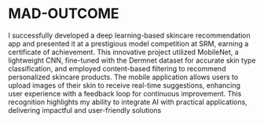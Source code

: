 # MAD-OUTCOME
I successfully developed a deep learning-based skincare recommendation app and presented it at a prestigious model competition at SRM, earning a certificate of achievement. This innovative project utilized MobileNet, a lightweight CNN, fine-tuned with the Dermnet dataset for accurate skin type classification, and employed content-based filtering to recommend personalized skincare products. The mobile application allows users to upload images of their skin to receive real-time suggestions, enhancing user experience with a feedback loop for continuous improvement. This recognition highlights my ability to integrate AI with practical applications, delivering impactful and user-friendly solutions
